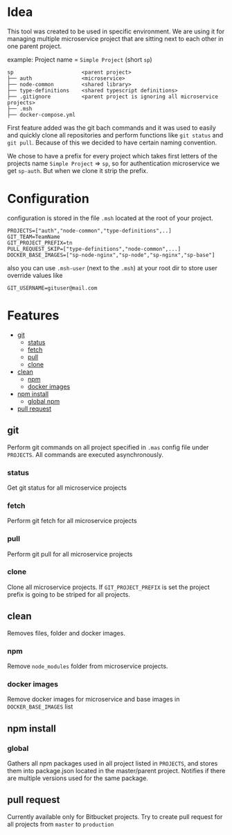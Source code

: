 # Idea

This tool was created to be used in specific environment. We are using it for managing multiple microservice project that are sitting next to each other in one parent project.

example: Project name = `Simple Project` (short `sp`)
```
sp                      <parent project>
├── auth                <microservice>
├── node-common         <shared library>
├── type-definitions    <shared typescript definitions>
├── .gitignore          <parent project is ignoring all microservice projects>
├── .msh
├── docker-compose.yml
```

First feature added was the git bach commands and it was used to easily and quickly clone all repositories and perform functions like `git status` and `git pull`. Because of this we decided to have certain naming convention.

We chose to have a prefix for every project which takes first letters of the projects name `Simple Project` => `sp`, so for authentication microservice we get `sp-auth`. But when we clone it strip the prefix.

# Configuration

configuration is stored in the file `.msh` located at the root of your project.
```dotenv
PROJECTS=["auth","node-common","type-definitions",..]
GIT_TEAM=TeamName
GIT_PROJECT_PREFIX=tn
PULL_REQUEST_SKIP=["type-definitions","node-common",...]
DOCKER_BASE_IMAGES=["sp-node-nginx","sp-node","sp-nginx","sp-base"]
```
also you can use `.msh-user` (next to the `.msh`) at your root dir to store user override values like
```dotenv
GIT_USERNAME=gituser@mail.com
```


# Features

* [git](#git)
  * [status](#status)
  * [fetch](#fetch)
  * [pull](#pull)
  * [clone](#clone)
* [clean](#clean)
  * [npm](#npm)
  * [docker images](#docker-images)
* [npm install](#npm-install)
  * [global npm](#global)
* [pull request](#pull-request)

## git
Perform git commands on all project specified in `.mas` config file under `PROJECTS`. All commands are executed asynchronously.

### status
Get git status for all microservice projects

### fetch
Perform git fetch for all microservice projects

### pull
Perform git pull for all microservice projects

### clone
Clone all microservice projects. If `GIT_PROJECT_PREFIX` is set the project prefix is going to be striped for all projects.

## clean
Removes files, folder and docker images.

### npm
Remove `node_modules` folder from microservice projects.

### docker images
Remove docker images for microservice and base images in `DOCKER_BASE_IMAGES` list

## npm install

### global
Gathers all npm packages used in all project listed in `PROJECTS`, and stores them into
package.json located in the master/parent project. Notifies if there are multiple
versions used for the same package.

## pull request
Currently available only for Bitbucket projects.
Try to create pull request for all projects from `master` to `production`
